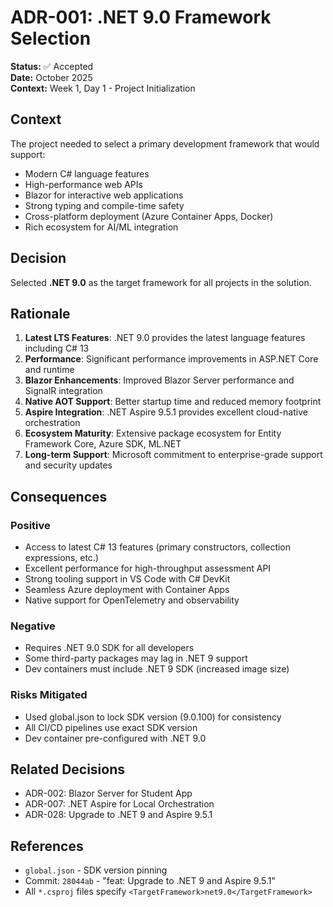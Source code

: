# ADR-001: .NET 9.0 Framework Selection

**Status:** ✅ Accepted  
**Date:** October 2025  
**Context:** Week 1, Day 1 - Project Initialization

## Context

The project needed to select a primary development framework that would support:

- Modern C# language features
- High-performance web APIs
- Blazor for interactive web applications
- Strong typing and compile-time safety
- Cross-platform deployment (Azure Container Apps, Docker)
- Rich ecosystem for AI/ML integration

## Decision

Selected **.NET 9.0** as the target framework for all projects in the solution.

## Rationale

1. **Latest LTS Features**: .NET 9.0 provides the latest language features including C# 13
2. **Performance**: Significant performance improvements in ASP.NET Core and runtime
3. **Blazor Enhancements**: Improved Blazor Server performance and SignalR integration
4. **Native AOT Support**: Better startup time and reduced memory footprint
5. **Aspire Integration**: .NET Aspire 9.5.1 provides excellent cloud-native orchestration
6. **Ecosystem Maturity**: Extensive package ecosystem for Entity Framework Core, Azure SDK, ML.NET
7. **Long-term Support**: Microsoft commitment to enterprise-grade support and security updates

## Consequences

### Positive

- Access to latest C# 13 features (primary constructors, collection expressions, etc.)
- Excellent performance for high-throughput assessment API
- Strong tooling support in VS Code with C# DevKit
- Seamless Azure deployment with Container Apps
- Native support for OpenTelemetry and observability

### Negative

- Requires .NET 9.0 SDK for all developers
- Some third-party packages may lag in .NET 9 support
- Dev containers must include .NET 9 SDK (increased image size)

### Risks Mitigated

- Used global.json to lock SDK version (9.0.100) for consistency
- All CI/CD pipelines use exact SDK version
- Dev container pre-configured with .NET 9.0

## Related Decisions

- ADR-002: Blazor Server for Student App
- ADR-007: .NET Aspire for Local Orchestration
- ADR-028: Upgrade to .NET 9 and Aspire 9.5.1

## References

- `global.json` - SDK version pinning
- Commit: `28044ab` - "feat: Upgrade to .NET 9 and Aspire 9.5.1"
- All `*.csproj` files specify `<TargetFramework>net9.0</TargetFramework>`
